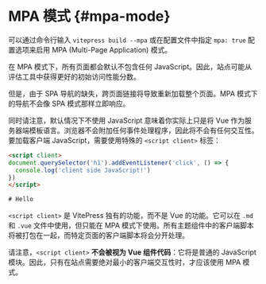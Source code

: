 # MPA 模式 <Badge type="warning" text="experimental" /> {#mpa-mode}

可以通过命令行输入 `vitepress build --mpa` 或在配置文件中指定 `mpa: true` 配置选项来启用 MPA (Multi-Page Application) 模式。

在 MPA 模式下，所有页面都会默认不包含任何 JavaScript。因此，站点可能从评估工具中获得更好的初始访问性能分数。

但是，由于 SPA 导航的缺失，跨页面链接将导致重新加载整个页面。MPA 模式下的导航不会像 SPA 模式那样立即响应。

同时请注意，默认情况下不使用 JavaScript 意味着你实际上只是将 Vue 作为服务器端模板语言。浏览器不会附加任何事件处理程序，因此将不会有任何交互性。要加载客户端 JavaScript，需要使用特殊的 `<script client>` 标签：

```html
<script client>
document.querySelector('h1').addEventListener('click', () => {
  console.log('client side JavaScript!')
})
</script>

# Hello
```

`<script client>` 是 VitePress 独有的功能，而不是 Vue 的功能。它可以在 `.md` 和 `.vue` 文件中使用，但只能在 MPA 模式下使用。所有主题组件中的客户端脚本将被打包在一起，而特定页面的客户端脚本将会分开处理。

请注意，`<script client>` **不会被视为 Vue 组件代码**：它将是普通的 JavaScript 模块。因此，只有在站点需要绝对最小的客户端交互性时，才应该使用 MPA 模式。
